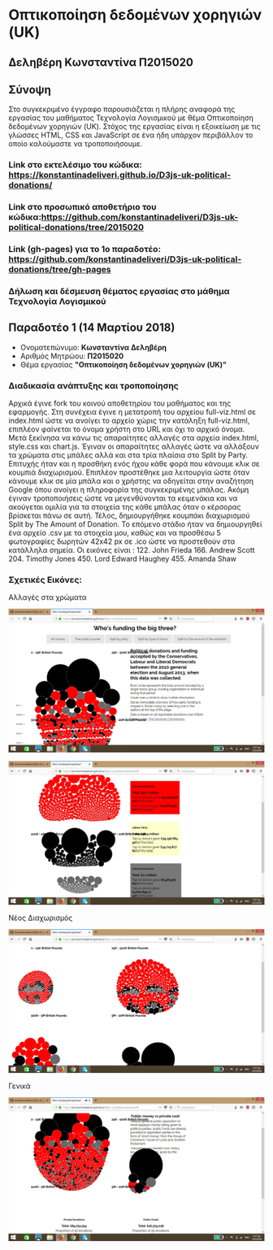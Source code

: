 
# Οπτικοποίηση δεδομένων χορηγιών (UK)

## Δεληβέρη Κωνσταντίνα Π2015020

## Σύνοψη 
 Στο συγκεκριμένο έγγραφο παρουσιάζεται η πλήρης αναφορά της εργασίας του μαθήματος Τεχνολογία Λογισμικού με θέμα Οπτικοποίηση δεδομένων χορηγιών (UK).
 Στόχος της εργασίας είναι η εξοικείωση με τις γλώσσες HTML, CSS και JavaScript σε ένα ήδη υπάρχον περιβάλλον το οποίο καλούμαστε να τροποποιήσουμε.
 
 ### Link στο εκτελέσιμο του κώδικα: https://konstantinadeliveri.github.io/D3js-uk-political-donations/
 ### Link στο προσωπικό αποθετήριο του κώδικα:https://github.com/konstantinadeliveri/D3js-uk-political-donations/tree/2015020
 ### Link (gh-pages) για το 1ο παραδοτέο: https://github.com/konstantinadeliveri/D3js-uk-political-donations/tree/gh-pages
 
 ### Δήλωση και δέσμευση θέματος εργασίας στο μάθημα Τεχνολογία Λογισμικού
 
 ## Παραδοτέο 1 (14 Μαρτίου 2018)
 
 *  Ονοματεπώνυμο: **Κωνσταντίνα Δεληβέρη**
 *  Αριθμός Μητρώου: **Π2015020**
 *  Θέμα εργασίας **"Οπτικοποίηση δεδομένων χορηγιών (UK)"**


### Διαδικασία ανάπτυξης και τροποποίησης
Αρχικά έγινε fork του κοινού αποθετηρίου του μαθήματος και της εφαρμογής. Στη συνέχεια έγινε η μετατροπή του αρχείου full-viz.html
σε index.html ώστε να ανοίγει το αρχείο χώρις την κατάληξη full-viz.html, επιπλέον φαίνεται το όνομα χρήστη στο URL και όχι το αρχικό όνομα. Μετά ξεκίνησα να κάνω τις απαραίτητες αλλαγές στα αρχεία index.html, style.css και chart.js. Έγιναν οι απαραίτητες αλλαγές ώστε να αλλάξουν τα χρώματα στις μπάλες αλλά και στα τρία πλαίσια στο Split by Party. Επιτυχής ήταν και η προσθήκη ενός ήχου κάθε φορά που κάνουμε κλικ σε κουμπιά διαχωρισμού. Επιπλέον προστέθηκε μια λειτουργία ώστε όταν κάνουμε κλικ σε μία μπάλα και ο χρήστης να οδηγείται στην αναζήτηση Google όπου ανοίγει η πληροφορία της συγκεκριμένης μπάλας. Ακόμη έγιναν τροποποιήσεις ώστε να μεγενθύνονται τα κειμενάκια και να ακούγεται ομιλία για τα στοιχεία της κάθε μπάλας όταν ο κέρσορας βρίσκεται πάνω σε αυτή.
Τέλος, δημιουργήθηκε κουμπάκι διαχωρισμού Split by The Amount of Donation.
Το επόμενο στάδιο ήταν να δημιουργηθεί ένα αρχείο .csv με τα στοιχεία μου, καθώς και να προσθέσω 5 φωτογραφίες δωρητών 42x42 px σε .ico ώστε να προστεθούν στα κατάλληλα σημεία.
Οι εικόνες είναι :   122. John Frieda
                     166. Andrew Scott
                     204. Timothy Jones
                     450. Lord Edward Haughey
                     455. Amanda Shaw
                     
                     


### Σχετικές Εικόνες:

  Αλλαγές στα  χρώματα

![ScreenShot](1.jpg)


![ScreenShot](2.jpg)


  
  Νέος Διαχωρισμός

  
 ![ScreenShot](3.jpg)
  

  Γενικά                   
              
![ScreenShot](4.jpg)              
              
              
                   
                   
